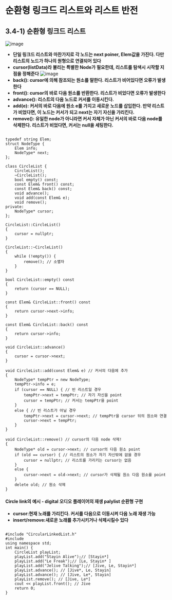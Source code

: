 순환형 링크드 리스트와 리스트 반전
==================================
## 3.4-1) 순환형 링크드 리스트
![image](https://user-images.githubusercontent.com/50229148/107309071-1cdcbb80-6acd-11eb-9297-c786676b6edb.png)
* **단일 링크드 리스트와 마찬가지로 각 노드는 next poiner, Elem값을 가진다. 다만 리스트의 노드가 하나의 원형으로 연결되어 있다**
* **cursor(listData)라 불리는 특별한 Node가 필요한데, 리스트를 탐색시 시작할 지점을 정해준다**
![image](https://user-images.githubusercontent.com/50229148/107309526-ef444200-6acd-11eb-8d6e-dc2005da7cd6.png)
* **back(): cursor에 의해 참조되는 원소를 말한다. 리스트가 비어있다면 오류가 발생한다**
* **front(): cursor의 바로 다음 원소를 반환한다. 리스트가 비었다면 오류가 발생한다**
* **advance(): 리스트의 다음 노드로 커서를 이동시킨다.**
* **add(e): 커서의 바로 다음에 원소 e를 가지고 새로운 노드를 삽입한다. 만약 리스트가 비었다면, 이 노드는 커서가 되고 next는 자기 자신을 가리킨다.**
* **remove(): 유일한 node가 아니라면 커서 자체가 아닌 커서의 바로 다음 node를 삭제한다. 리스트가 비었다면, 커서는 null을 세팅한다.**
<pre><code>
typedef string Elem;
struct NodeType {
	Elem info;
	NodeType* next;
};

class CircleList {
	CircleList();
	~CircleList();
	bool empty() const;
	const Elem& front() const;
	const Elem& back() const;
	void advance();
	void add(const Elem& e);
	void remove();
private:
	NodeType* cursor;
};

CircleList::CircleList()
{
	cursor = nullptr;
}

CircleList::~CircleList()
{
	while (!empty()) {
		remove(); // 소멸자
	}
}

bool CircleList::empty() const
{
	return (cursor == NULL);
}

const Elem& CircleList::front() const
{
	return cursor->next->info;
}

const Elem& CircleList::back() const
{
	return cursor->info;
}

void CircleList::advance()
{
	cursor = cursor->next;
}

void CircleList::add(const Elem& e) // 커서의 다음에 추가
{
	NodeType* tempPtr = new NodeType;
	tempPtr->info = e;
	if (cursor == NULL) { // 빈 리스트일 경우
		tempPtr->next = tempPtr; // 자기 자신을 point
		cursor = tempPtr; // 커서는 tempPtr을 point
	}
	else { // 빈 리스트가 아닐 경우
		tempPtr->next = cursor->next; // tempPtr을 cursor 뒤의 원소와 연결
		cursor->next = tempPtr;
	}
}

void CircleList::remove() // cursor의 다음 node 삭제!
{
	NodeType* old = cursor->next; // cursor의 다음 원소 point
	if (old == cursor) { // 리스트의 원소가 자기 자신밖에 없을 경우
		cursor = nullptr; // 리스트를 가리키는 cursor는 없음
	}
	else {
		cursor->next = old->next; // cursor가 삭제될 원소 다음 원소를 point
	}
	delete old; // 원소 삭제
}</code></pre>
#### Circle link의 예시 - digital 오디오 플레이어의 재생 palylist 순환형 구현
* **cursor:현재 노래를 가리킨다. 커서를 다음으로 이동시켜 다음 노래 재생 가능**
* **insert/remove:새로운 노래를 추가시키거나 삭제시킬수 있다**
<pre><code>
#include "CircularLinkedList.h"
#include <iostream>
using namespace std;
int main() {
	CircleList playList;
	playList.add("Stayin Alive");// [Stayin*]
	playList.add("Le Freak");// [Le, Stayin* ]
	playList.add("Jelive Talking");// [Jive, Le, Stayin*]
	playList.advance(); // [Jive*, Le, Stayin]
	playList.advance(); // [Jive, Le*, Stayin]
	playList.remove(); // [Jive, Le*]
	cout << playList.front(); // Jive
	return 0;
}</code></pre>
